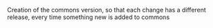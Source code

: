 Creation of the commons version, so that each change has a different release, every time something new is added to commons
